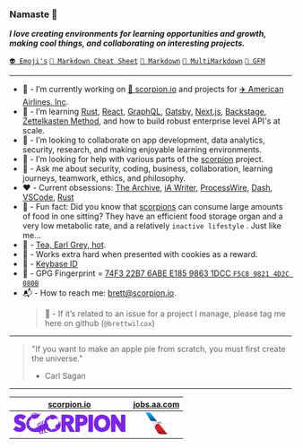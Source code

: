 ### Namaste 🖖

**_I love creating environments for learning opportunities and growth, making cool things, and collaborating on interesting projects._**

[`👽 Emoji's`](docs/EMOJI.md) [`📝 Markdown Cheat Sheet`](docs/CHEAT_SHEET.md) [`📙 Markdown`](docs/MARKDOWN.md) [`📗 MultiMarkdown`](docs/MULTIMARKDOWN.md) [`📕 GFM`](docs/GFM.md)

---

- 🔭 - I’m currently working on [🦂 scorpion.io](https://scorpion.io) and projects for [✈️ American Airlines, Inc](https://jobs.aa.com).
- 🌱 - I’m learning [Rust](https://www.rust-lang.org), [React](https://reactjs.org), [GraphQL](https://graphql.org), [Gatsby](https://www.gatsbyjs.com), [Next.js](https://nextjs.org), [Backstage](https://backstage.io), [Zettelkasten Method](https://zettelkasten.de), and how to build robust enterprise level API's at scale.
- 👯 - I’m looking to collaborate on app development, data analytics, security, research, and making enjoyable learning environments.
- 🤔 - I’m looking for help with various parts of the [scorpion](https://github.com/scorpion/scorpion/issues) project.
- 💬 - Ask me about security, coding, business, collaboration, learning journeys, teamwork, ethics, and philosophy.
- ❤️ - Current obsessions: [The Archive](https://zettelkasten.de/the-archive/), [iA Writer](https://ia.net/writer), [ProcessWire](https://processwire.com), [Dash](https://kapeli.com/dash), [VSCode](https://code.visualstudio.com), [Rust](https://www.rust-lang.org)
- 👀 - Fun fact: Did you know that [scorpions](https://en.wikipedia.org/wiki/Scorpion) can consume large amounts of food in one sitting? They have an efficient food storage organ and a very low metabolic rate, and a relatively `inactive lifestyle` . Just like me...
- 🍵 - [Tea, Earl Grey, hot](https://en.wikipedia.org/wiki/ISO_3103).
- 🍪 - Works extra hard when presented with cookies as a reward.
- 🔐 - [Keybase ID](https://keybase.io/brettwilcox)
- 🔑 - GPG Fingerprint = [74F3 22B7 6ABE E185 9863 1DCC `F5C8 9821 4D2C 080B`](https://raw.githubusercontent.com/brettwilcox/brettwilcox/master/public_key.asc)
- 📬 - How to reach me: brett@scorpion.io.
    > 🙅 - If it’s related to an issue for a project I manage, please tag me here on github (`@brettwilcox`)

---

> "If you want to make an apple pie from scratch, you must first create the universe."
>
> - Carl Sagan

---

|                                         [scorpion.io](https://scorpion.io)                                         |                                        [jobs.aa.com](https://jobs.aa.com)                                         |
| :----------------------------------------------------------------------------------------------------------------: | :---------------------------------------------------------------------------------------------------------------: |
| [![scorpion.io](https://raw.githubusercontent.com/brettwilcox/brettwilcox/master/docs/images/scorpion.png)][link1] | [![jobs.aa.com](https://raw.githubusercontent.com/brettwilcox/brettwilcox/master/docs/images/aa_logo.png)][link2] |

[link1]: https://github.com/scorpion
[link2]: https://github.com/AmericanAirlines

<!--
**brettwilcox/brettwilcox** is a ✨ _special_ ✨ repository because its `README.md` (this file) appears on your GitHub profile.

Here are some ideas to get you started:

* 🔭 I’m currently working on ...
* 🌱 I’m currently learning ...
* 👯 I’m looking to collaborate on ...
* 🤔 I’m looking for help with ...
* 💬 Ask me about ...
* 📫 How to reach me: ...
* 😄 Pronouns: ...
* ⚡ Fun fact: ...

-->
